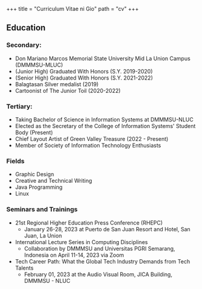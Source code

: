 +++
title = "Curriculum Vitae ni Gio"
path = "cv"
+++

## Education 

### Secondary:
- Don Mariano Marcos Memorial State University Mid La Union Campus (DMMMSU-MLUC)
- (Junior High) Graduated With Honors (S.Y. 2019-2020)
- (Senior High) Graduated With Honors (S.Y. 2021-2022)
- Balagtasan Silver medalist (2019)
- Cartoonist of The Junior Toil (2020-2022)

### Tertiary:
- Taking Bachelor of Science in Information Systems at DMMMSU-NLUC
- Elected as the Secretary of the College of Information Systems' Student Body (Present)
- Chief Layout Artist of Green Valley Treasure (2022 - Present)
- Member of Society of Information Technology Enthusiasts

### Fields
- Graphic Design
- Creative and Technical Writing
- Java Programming
- Linux

### Seminars and Trainings
- 21st Regional Higher Education Press Conference (RHEPC)
  - January 26-28, 2023 at Puerto de San Juan Resort and Hotel, San Juan, La Union
- International Lecture Series in Computing Disciplines
  - Collaboration by DMMMSU and Universitas PGRI Semarang, Indonesia on April 11-14, 2023 via Zoom
- Tech Career Path: What the Global Tech Industry Demands from Tech Talents
  - February 01, 2023 at the Audio Visual Room, JICA Building, DMMMSU - NLUC
